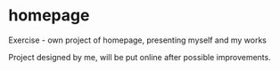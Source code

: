 # homepage
Exercise - own project of homepage, presenting myself and my works

Project designed by me, will be put online after possible improvements.
